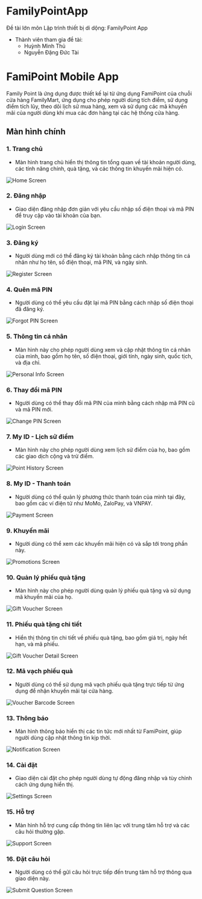 # FamilyPointApp
Đề tài lớn môn Lập trình thiết bị di dộng: FamilyPoint App
* Thành viên tham gia đề tài:
  - Huỳnh Minh Thủ
  - Nguyễn Đặng Đức Tài

# FamiPoint Mobile App

Family Point là ứng dụng được thiết kế lại từ ứng dụng FamiPoint của chuỗi cửa hàng FamilyMart, ứng dụng cho phép người dùng tích điểm, sữ dụng điểm tích lũy, theo dõi lịch sử mua hàng, xem và sử dụng các mã khuyến mãi của người dùng khi mua các đơn hàng tại các hệ thống cửa hàng.

## Màn hình chính

### 1. Trang chủ
- Màn hình trang chủ hiển thị thông tin tổng quan về tài khoản người dùng, các tính năng chính, quà tặng, và các thông tin khuyến mãi hiện có.

![Home Screen](./img/HomeScreen.png)

### 2. Đăng nhập
- Giao diện đăng nhập đơn giản với yêu cầu nhập số điện thoại và mã PIN để truy cập vào tài khoản của bạn.

![Login Screen](./img/Login.png)

### 3. Đăng ký
- Người dùng mới có thể đăng ký tài khoản bằng cách nhập thông tin cá nhân như họ tên, số điện thoại, mã PIN, và ngày sinh.

![Register Screen](./img/Register.png)

### 4. Quên mã PIN
- Người dùng có thể yêu cầu đặt lại mã PIN bằng cách nhập số điện thoại đã đăng ký.

![Forgot PIN Screen](./img/ForgotPIN.png)

### 5. Thông tin cá nhân
- Màn hình này cho phép người dùng xem và cập nhật thông tin cá nhân của mình, bao gồm họ tên, số điện thoại, giới tính, ngày sinh, quốc tịch, và địa chỉ.

![Personal Info Screen](./img/PersonalInfo.png)

### 6. Thay đổi mã PIN
- Người dùng có thể thay đổi mã PIN của mình bằng cách nhập mã PIN cũ và mã PIN mới.

![Change PIN Screen](./img/ChangePIN.png)

### 7. My ID - Lịch sử điểm
- Màn hình này cho phép người dùng xem lịch sử điểm của họ, bao gồm các giao dịch cộng và trừ điểm.

![Point History Screen](./img/PointHistory.png)

### 8. My ID - Thanh toán
- Người dùng có thể quản lý phương thức thanh toán của mình tại đây, bao gồm các ví điện tử như MoMo, ZaloPay, và VNPAY.

![Payment Screen](./img/Payment.png)

### 9. Khuyến mãi
- Người dùng có thể xem các khuyến mãi hiện có và sắp tới trong phần này.

![Promotions Screen](./img/Promotions.png)

### 10. Quản lý phiếu quà tặng
- Màn hình này cho phép người dùng quản lý phiếu quà tặng và sử dụng mã khuyến mãi của họ.

![Gift Voucher Screen](./img/GiftVoucher.png)

### 11. Phiếu quà tặng chi tiết
- Hiển thị thông tin chi tiết về phiếu quà tặng, bao gồm giá trị, ngày hết hạn, và mã phiếu.

![Gift Voucher Detail Screen](./img/GiftVoucherDetail.png)

### 12. Mã vạch phiếu quà
- Người dùng có thể sử dụng mã vạch phiếu quà tặng trực tiếp từ ứng dụng để nhận khuyến mãi tại cửa hàng.

![Voucher Barcode Screen](./img/VoucherBarcode.png)

### 13. Thông báo
- Màn hình thông báo hiển thị các tin tức mới nhất từ FamiPoint, giúp người dùng cập nhật thông tin kịp thời.

![Notification Screen](./img/Notification.png)

### 14. Cài đặt
- Giao diện cài đặt cho phép người dùng tự động đăng nhập và tùy chỉnh cách ứng dụng hiển thị.

![Settings Screen](./img/Settings.png)

### 15. Hỗ trợ
- Màn hình hỗ trợ cung cấp thông tin liên lạc với trung tâm hỗ trợ và các câu hỏi thường gặp.

![Support Screen](./img/Support.png)

### 16. Đặt câu hỏi
- Người dùng có thể gửi câu hỏi trực tiếp đến trung tâm hỗ trợ thông qua giao diện này.

![Submit Question Screen](./img/SubmitQuestion.png)

